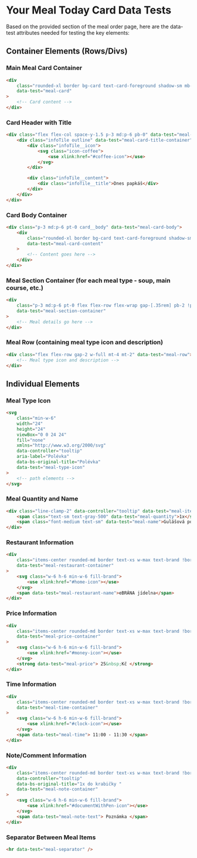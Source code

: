 # Your Meal Today Card Data Tests

Based on the provided section of the meal order page, here are the data-test attributes needed for testing the key elements:

## Container Elements (Rows/Divs)

### Main Meal Card Container
```html
<div
    class="rounded-xl border bg-card text-card-foreground shadow-sm mb-8 svg--wrapper !border-brand border-2"
    data-test="meal-card"
>
    <!-- Card content -->  
</div>
```

### Card Header with Title
```html
<div class="flex flex-col space-y-1.5 p-3 md:p-6 pb-0" data-test="meal-card-header">
    <div class="infoTile outline" data-test="meal-card-title-container">
        <div class="infoTile__icon">
            <svg class="icon-coffee">
                <use xlink:href="#coffee-icon"></use>
            </svg>
        </div>

        <div class="infoTile__content">
            <div class="infoTile__title">Dnes papkáš</div>
        </div>
    </div>
</div>
```

### Card Body Container
```html
<div class="p-3 md:p-6 pt-0 card__body" data-test="meal-card-body">
    <div
        class="rounded-xl border bg-card text-card-foreground shadow-sm h-full relative !border-none shadow-none"
        data-test="meal-card-content"
    >
        <!-- Content goes here -->
    </div>
</div>
```

### Meal Section Container (for each meal type - soup, main course, etc.)
```html
<div
    class="p-3 md:p-6 pt-0 flex flex-row flex-wrap gap-[.35rem] pb-2 !px-0"
    data-test="meal-section-container"
>
    <!-- Meal details go here -->
</div>
```

### Meal Row (containing meal type icon and description)
```html
<div class="flex flex-row gap-2 w-full mt-4 mt-2" data-test="meal-row">
    <!-- Meal type icon and description -->
</div>
```

## Individual Elements

### Meal Type Icon
```html
<svg
    class="min-w-6"
    width="24"
    height="24"
    viewBox="0 0 24 24"
    fill="none"
    xmlns="http://www.w3.org/2000/svg"
    data-controller="tooltip"
    aria-label="Polévka"
    data-bs-original-title="Polévka"
    data-test="meal-type-icon"
>
    <!-- path elements -->
</svg>
```

### Meal Quantity and Name
```html
<div class="line-clamp-2" data-controller="tooltip" data-test="meal-item">
    <span class="text-sm text-gray-500" data-test="meal-quantity">1x</span>
    <span class="font-medium text-sm" data-test="meal-name">Gulášová polévka</span>
</div>
```

### Restaurant Information
```html
<div 
    class="items-center rounded-md border text-xs w-max text-brand !border-brand bg-transparent flex flex-row gap-[0_.5rem] px-1 py-[2px]" 
    data-test="meal-restaurant-container"
>
    <svg class="w-6 h-6 min-w-6 fill-brand">
        <use xlink:href="#home-icon"></use>
    </svg>
    <span data-test="meal-restaurant-name">eBRÁNA jídelna</span>
</div>
```

### Price Information
```html
<div 
    class="items-center rounded-md border text-xs w-max text-brand !border-brand bg-transparent flex flex-row gap-[0_.5rem] px-1 py-[2px]" 
    data-test="meal-price-container"
>
    <svg class="w-6 h-6 min-w-6 fill-brand">
        <use xlink:href="#money-icon"></use>
    </svg>
    <strong data-test="meal-price"> 25&nbsp;Kč </strong>
</div>
```

### Time Information
```html
<div 
    class="items-center rounded-md border text-xs w-max text-brand !border-brand bg-transparent flex flex-row gap-[0_.5rem] px-1 py-[2px]"
    data-test="meal-time-container"
>
    <svg class="w-6 h-6 min-w-6 fill-brand">
        <use xlink:href="#clock-icon"></use>
    </svg>
    <span data-test="meal-time"> 11:00 - 11:30 </span>
</div>
```

### Note/Comment Information
```html
<div 
    class="items-center rounded-md border text-xs w-max text-brand !border-brand bg-transparent flex flex-row gap-[0_.5rem] px-1 py-[2px]"
    data-controller="tooltip"
    data-bs-original-title="1x do krabičky "
    data-test="meal-note-container"
>
    <svg class="w-6 h-6 min-w-6 fill-brand">
        <use xlink:href="#documentWithPen-icon"></use>
    </svg>
    <span data-test="meal-note-text"> Poznámka </span>
</div>
```

### Separator Between Meal Items
```html
<hr data-test="meal-separator" />
```